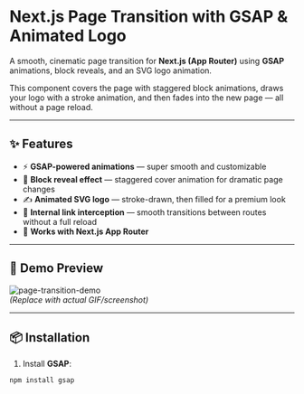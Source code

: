 # Next.js Page Transition with GSAP & Animated Logo  

A smooth, cinematic page transition for **Next.js (App Router)** using **GSAP** animations, block reveals, and an SVG logo animation.  

This component covers the page with staggered block animations, draws your logo with a stroke animation, and then fades into the new page — all without a page reload.  

---

## ✨ Features  

- ⚡ **GSAP-powered animations** — super smooth and customizable  
- 🎨 **Block reveal effect** — staggered cover animation for dramatic page changes  
- ✍️ **Animated SVG logo** — stroke-drawn, then filled for a premium look  
- 🔗 **Internal link interception** — smooth transitions between routes without a full reload  
- 🎯 **Works with Next.js App Router**  

---

## 📸 Demo Preview  

![page-transition-demo](https://via.placeholder.com/800x400?text=Demo+Preview)  
*(Replace with actual GIF/screenshot)*  

---

## 📦 Installation  

1. Install **GSAP**:  
```bash
npm install gsap
